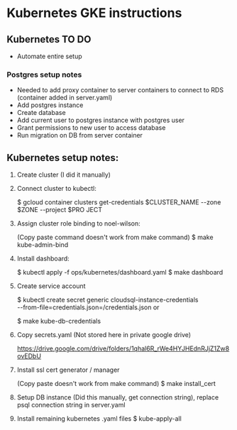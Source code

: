 # Kubernetes GKE instructions

## Kubernetes TO DO

- Automate entire setup

### Postgres setup notes

- Needed to add proxy container to server containers to connect to RDS (container added in server.yaml)
- Add postgres instance
- Create database
- Add current user to postgres instance with postgres user
- Grant permissions to new user to access database
- Run migration on DB from server container

## Kubernetes setup notes:

1. Create cluster (I did it manually)
2. Connect cluster to kubectl:

    $ gcloud container clusters get-credentials $CLUSTER_NAME --zone $ZONE --project $PRO
    JECT

3. Assign cluster role binding to noel-wilson:

    (Copy paste command doesn't work from make command)
    $ make kube-admin-bind

4. Install dashboard:

    $ kubectl apply -f ops/kubernetes/dashboard.yaml
    $ make dashboard

5. Create service account

    $ kubectl create secret generic cloudsql-instance-credentials \
        --from-file=credentials.json=/credentials.json
    or 

    $ make kube-db-credentials

6. Copy secrets.yaml (Not stored here in private google drive)

    https://drive.google.com/drive/folders/1qhal6R_rWe4HYJHEdnRJjZ1Zw8ovEDbU

7. Install ssl cert generator / manager

    (Copy paste doesn't work from make command)
    $ make install_cert

8. Setup DB instance (Did this manually, get connection string), replace psql connection string in server.yaml

9. Install remaining kubernetes .yaml files
    $ kube-apply-all